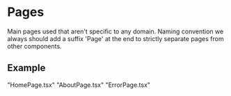 # Pages

Main pages used that aren't specific to any domain.
Naming convention we always should add a suffix 'Page' at the end to strictly separate pages from other components.

## Example

"HomePage.tsx"
"AboutPage.tsx"
"ErrorPage.tsx"
